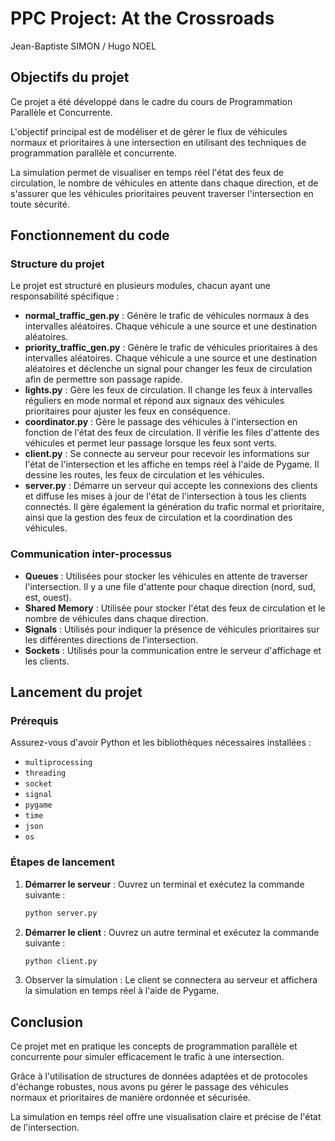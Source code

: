 # PPC Project: At the Crossroads

Jean-Baptiste SIMON / Hugo NOEL

## Objectifs du projet

Ce projet a été développé dans le cadre du cours de Programmation Parallèle et Concurrente.

L'objectif principal est de modéliser et de gérer le flux de véhicules normaux et prioritaires à une intersection en utilisant des techniques de programmation parallèle et concurrente.

La simulation permet de visualiser en temps réel l'état des feux de circulation, le nombre de véhicules en attente dans chaque direction, et de s'assurer que les véhicules prioritaires peuvent traverser l'intersection en toute sécurité.

## Fonctionnement du code

### Structure du projet

Le projet est structuré en plusieurs modules, chacun ayant une responsabilité spécifique :

- **normal_traffic_gen.py** : Génère le trafic de véhicules normaux à des intervalles aléatoires. Chaque véhicule a une source et une destination aléatoires.
- **priority_traffic_gen.py** : Génère le trafic de véhicules prioritaires à des intervalles aléatoires. Chaque véhicule a une source et une destination aléatoires et déclenche un signal pour changer les feux de circulation afin de permettre son passage rapide.
- **lights.py** : Gère les feux de circulation. Il change les feux à intervalles réguliers en mode normal et répond aux signaux des véhicules prioritaires pour ajuster les feux en conséquence.
- **coordinator.py** : Gère le passage des véhicules à l'intersection en fonction de l'état des feux de circulation. Il vérifie les files d'attente des véhicules et permet leur passage lorsque les feux sont verts.
- **client.py** : Se connecte au serveur pour recevoir les informations sur l'état de l'intersection et les affiche en temps réel à l'aide de Pygame. Il dessine les routes, les feux de circulation et les véhicules.
- **server.py** : Démarre un serveur qui accepte les connexions des clients et diffuse les mises à jour de l'état de l'intersection à tous les clients connectés. Il gère également la génération du trafic normal et prioritaire, ainsi que la gestion des feux de circulation et la coordination des véhicules.

### Communication inter-processus

- **Queues** : Utilisées pour stocker les véhicules en attente de traverser l'intersection. Il y a une file d'attente pour chaque direction (nord, sud, est, ouest).
- **Shared Memory** : Utilisée pour stocker l'état des feux de circulation et le nombre de véhicules dans chaque direction.
- **Signals** : Utilisés pour indiquer la présence de véhicules prioritaires sur les différentes directions de l’intersection.
- **Sockets** : Utilisés pour la communication entre le serveur d'affichage et les clients.

## Lancement du projet

### Prérequis

Assurez-vous d'avoir Python et les bibliothèques nécessaires installées :

- `multiprocessing`
- `threading`
- `socket`
- `signal`
- `pygame`
- `time`
- `json`
- `os`

### Étapes de lancement

1. **Démarrer le serveur** :
   Ouvrez un terminal et exécutez la commande suivante :

   ```sh
   python server.py
   ```

2. **Démarrer le client** :
    Ouvrez un autre terminal et exécutez la commande suivante :

    ```sh
   python client.py
   ```

3. Observer la simulation :
    Le client se connectera au serveur et affichera la simulation en temps réel à l'aide de Pygame.

## Conclusion

Ce projet met en pratique les concepts de programmation parallèle et concurrente pour simuler efficacement le trafic à une intersection.

Grâce à l'utilisation de structures de données adaptées et de protocoles d'échange robustes, nous avons pu gérer le passage des véhicules normaux et prioritaires de manière ordonnée et sécurisée.

La simulation en temps réel offre une visualisation claire et précise de l'état de l'intersection.

